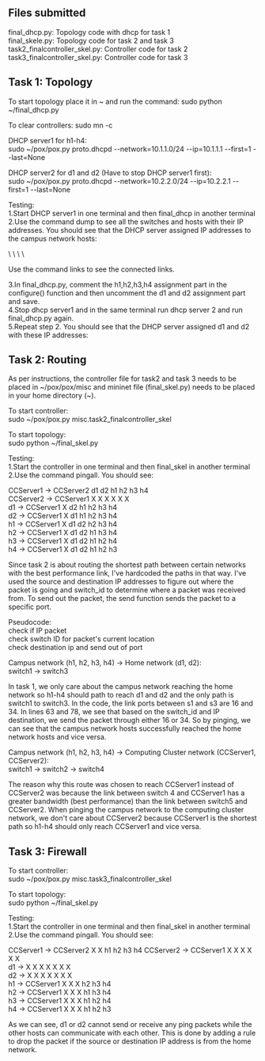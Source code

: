 Files submitted
-----------------
<p>final_dhcp.py: Topology code with dhcp for task 1<br>
final_skele.py: Topology code for task 2 and task 3<br>
task2_finalcontroller_skel.py: Controller code for task 2<br>
task3_finalcontroller_skel.py: Controller code for task 3</p>

Task 1: Topology
------------------
To start topology place it in ~ and run the command:
sudo python ~/final_dhcp.py

To clear controllers:
sudo mn -c 

DHCP server1 for h1-h4:<br>
sudo ~/pox/pox.py proto.dhcpd --network=10.1.1.0/24 --ip=10.1.1.1 --first=1 --last=None

DHCP server2 for d1 and d2 (Have to stop DHCP server1 first):<br>
sudo ~/pox/pox.py proto.dhcpd --network=10.2.2.0/24 --ip=10.2.2.1 --first=1 --last=None

<p>Testing:<br>
1.Start DHCP server1 in one terminal and then final_dhcp in another terminal<br>
2.Use the command dump to see all the switches and hosts with their IP addresses. You should see that the DHCP server assigned IP addresses to the campus network hosts:</p>
<p>
\<Host h1: h1-eth0:10.1.1.10 pid=18860\>
\<Host h2: h2-eth0:10.1.1.11 pid=18862\> 
\<Host h3: h3-eth0:10.1.1.12 pid=18864\> 
\<Host h4: h4-eth0:10.1.1.13 pid=18866\> </p>

Use the command links to see the connected links.

3.In final_dhcp.py, comment the h1,h2,h3,h4 assignment part in the configure() function and then uncomment the d1 and d2 assignment part and save.<br>
4.Stop dhcp server1 and in the same terminal run dhcp server 2 and run final_dhcp.py again.<br>
5.Repeat step 2. You should see that the DHCP server assigned d1 and d2 with these IP addresses: 

<Host d1: d1-eth0:10.2.2.2 pid=21207> 
<Host d2: d2-eth0:10.2.2.3 pid=21209> 

Task 2: Routing
-----------------
As per instructions, the controller file for task2 and task 3 needs to be placed in ~/pox/pox/misc and mininet file (final_skel.py) needs to be placed in your home directory (~).

To start controller:<br>
sudo ~/pox/pox.py misc.task2_finalcontroller_skel

To start topology:<br>
sudo python ~/final_skel.py

Testing:<br>
1.Start the controller in one terminal and then final_skel in another terminal<br>
2.Use the command pingall. You should see:

CCServer1 -> CCServer2 d1 d2 h1 h2 h3 h4 <br>
CCServer2 -> CCServer1 X X X X X X <br>
d1 -> CCServer1 X d2 h1 h2 h3 h4 <br>
d2 -> CCServer1 X d1 h1 h2 h3 h4 <br>
h1 -> CCServer1 X d1 d2 h2 h3 h4 <br>
h2 -> CCServer1 X d1 d2 h1 h3 h4 <br>
h3 -> CCServer1 X d1 d2 h1 h2 h4 <br>
h4 -> CCServer1 X d1 d2 h1 h2 h3 <br>

Since task 2 is about routing the shortest path between certain networks with the best performance link, I've hardcoded the paths in that way. I've used the source and destination IP addresses to figure out where the packet is going and switch_id to determine where a packet was received from. To send out the packet, the send function sends the packet to a specific port.

Pseudocode:<br>
check if IP packet<br>
   	check switch ID for packet's current location<br>
    	check destination ip and send out of port<br>

Campus network (h1, h2, h3, h4) -> Home network (d1, d2):<br>
switch1 -> switch3<br>

In task 1, we only care about the campus network reaching the home network so h1-h4 should path to reach d1 and d2 and the only path is switch1 to switch3. In the code, the link ports between s1 and s3 are 16 and 34. In lines 63 and 78, we see that based on the switch_id and IP destination, we send the packet through either 16 or 34. So by pinging, we can see that the campus network hosts successfully reached the home network hosts and vice versa.<br>

Campus network (h1, h2, h3, h4) -> Computing Cluster network (CCServer1, CCServer2):<br>
switch1 -> switch2 -> switch4<br>

The reason why this route was chosen to reach CCServer1 instead of CCServer2 was because the link between switch 4 and CCServer1 has a greater bandwidth (best performance) than the link between switch5 and CCServer2. When pinging the campus network to the computing cluster network, we don't care about CCServer2 because CCServer1 is the shortest path so h1-h4 should only reach CCServer1 and vice versa.<br>

Task 3: Firewall
------------------
To start controller:<br>
sudo ~/pox/pox.py misc.task3_finalcontroller_skel

To start topology:<br>
sudo python ~/final_skel.py

Testing:<br>
1.Start the controller in one terminal and then final_skel in another terminal<br>
2.Use the command pingall. You should see:

CCServer1 -> CCServer2 X X h1 h2 h3 h4
CCServer2 -> CCServer1 X X X X X X <br>
d1 -> X X X X X X X <br>
d2 -> X X X X X X X <br>
h1 -> CCServer1 X X X h2 h3 h4 <br>
h2 -> CCServer1 X X X h1 h3 h4 <br>
h3 -> CCServer1 X X X h1 h2 h4 <br>
h4 -> CCServer1 X X X h1 h2 h3 <br>

As we can see, d1 or d2 cannot send or receive any ping packets while the other hosts can communicate with each other. This is done by adding a rule to drop the packet if the source or destination IP address is from the home network.